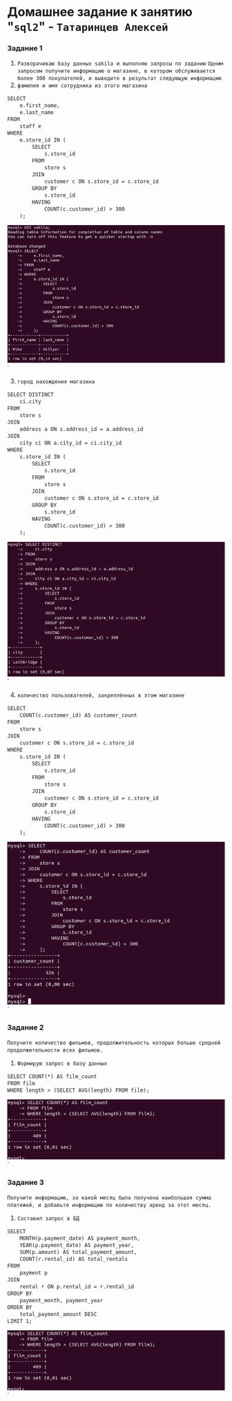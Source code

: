 # Домашнее задание к занятию "`sql2`" - `Татаринцев Алексей`



### Задание 1


1. `Разворачиваю базу данных sakila и выполняю запросы по заданию`
`Одним запросом получите информацию о магазине, в котором обслуживается более 300 покупателей, и выведите в результат следующую информацию`
2. `фамилия и имя сотрудника из этого магазина`
```
SELECT
    e.first_name,
    e.last_name
FROM
    staff e
WHERE
    e.store_id IN (
        SELECT
            s.store_id
        FROM
            store s
        JOIN
            customer c ON s.store_id = c.store_id
        GROUP BY
            s.store_id
        HAVING
            COUNT(c.customer_id) > 300
    );

```
![1](https://github.com/Foxbeerxxx/sql2/blob/main/img/img1.png)`

3. `город нахождения магазина`
```
SELECT DISTINCT
    ci.city
FROM
    store s
JOIN
    address a ON s.address_id = a.address_id
JOIN
    city ci ON a.city_id = ci.city_id
WHERE
    s.store_id IN (
        SELECT
            s.store_id
        FROM
            store s
        JOIN
            customer c ON s.store_id = c.store_id
        GROUP BY
            s.store_id
        HAVING
            COUNT(c.customer_id) > 300
    );

```
![2](https://github.com/Foxbeerxxx/sql2/blob/main/img/img2.png)`

4. `количество пользователей, закреплённых в этом магазине`
```
SELECT
    COUNT(c.customer_id) AS customer_count
FROM
    store s
JOIN
    customer c ON s.store_id = c.store_id
WHERE
    s.store_id IN (
        SELECT
            s.store_id
        FROM
            store s
        JOIN
            customer c ON s.store_id = c.store_id
        GROUP BY
            s.store_id
        HAVING
            COUNT(c.customer_id) > 300
    );

```
![3](https://github.com/Foxbeerxxx/sql2/blob/main/img/img3.png)`



### Задание 2

`Получите количество фильмов, продолжительность которых больше средней продолжительности всех фильмов.`

1. `Формирую запрос в базу данных`
```
SELECT COUNT(*) AS film_count
FROM film
WHERE length > (SELECT AVG(length) FROM film);

```
![4](https://github.com/Foxbeerxxx/sql2/blob/main/img/img4.png)`



### Задание 3

`Получите информацию, за какой месяц была получена наибольшая сумма платежей, и добавьте информацию по количеству аренд за этот месяц.`

1. `Составил запрос в БД`
```
SELECT
    MONTH(p.payment_date) AS payment_month,
    YEAR(p.payment_date) AS payment_year,
    SUM(p.amount) AS total_payment_amount,
    COUNT(r.rental_id) AS total_rentals
FROM
    payment p
JOIN
    rental r ON p.rental_id = r.rental_id
GROUP BY
    payment_month, payment_year
ORDER BY
    total_payment_amount DESC
LIMIT 1;

```
![4](https://github.com/Foxbeerxxx/sql2/blob/main/img/img4.png)`


